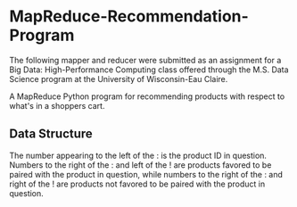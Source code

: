 # MapReduce-Recommendation-Program
The following mapper and reducer were submitted as an assignment for a Big Data: High-Performance Computing class offered through the M.S. Data Science program at the University of Wisconsin-Eau Claire.

A MapReduce Python program for recommending products with respect to what's in a shoppers cart.

## Data Structure
The number appearing to the left of the : is the product ID in question.  Numbers to the right of the : and left of the ! are products favored to be paired with the product in question, while numbers to the right of the : and right of the ! are products not favored to be paired with the product in question.
